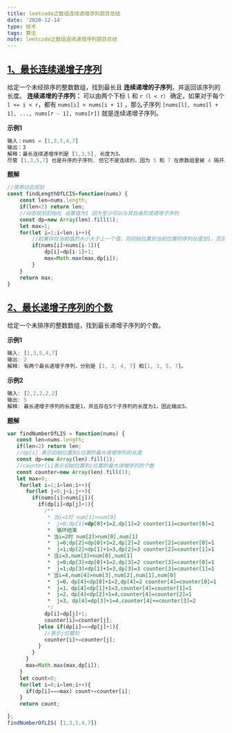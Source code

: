 ```yaml
---
title: leetcode之数组连续递增序列题目总结
date: '2020-12-14'
type: 技术
tags: 算法
note: leetcode之数组连续递增序列题目总结
---
```

## [1、最长连续递增子序列](https://leetcode-cn.com/problems/longest-continuous-increasing-subsequence/)

给定一个未经排序的整数数组，找到最长且 **连续递增的子序列**，并返回该序列的长度。
 **连续递增的子序列：** 可以由两个下标 `l` 和 `r（l < r）` 确定，如果对于每个 `l <= i < r`，都有 `nums[i] < nums[i + 1]` ，那么子序列 `[nums[l], nums[l + 1], ..., nums[r - 1], nums[r]]` 就是连续递增子序列。

**示例1**
```js
输入：nums = [1,3,5,4,7]
输出：3
解释：最长连续递增序列是 [1,3,5], 长度为3。
尽管 [1,3,5,7] 也是升序的子序列, 但它不是连续的，因为 5 和 7 在原数组里被 4 隔开。
```
**题解**
```js
//使用动态规划
const findLengthOfLCIS=function(nums) {
    const len=nums.length;
    if(len<2) return len;
    //动态规划初始化 设置值为1 因为至少可以与其自身形成递增子序列
    const dp=new Array(len).fill(1);
    let max=1;
    for(let i=1;i<len;i++){
        //如果存在当前值的大小大于上一个值，则初始位置到当前位置的序列长度加1，否则序列长度不变
        if(nums[i]>nums[i-1]){
            dp[i]=dp[i-1]+1;
            max=Math.max(max,dp[i]);
        }
    }
    return max;
}
```

## [2、最长递增子序列的个数](https://leetcode-cn.com/problems/number-of-longest-increasing-subsequence/)
给定一个未排序的整数数组，找到最长递增子序列的个数。

**示例1**
```js
输入: [1,3,5,4,7]
输出: 2
解释: 有两个最长递增子序列，分别是 [1, 3, 4, 7] 和[1, 3, 5, 7]。
```
**示例2**
```js
输入: [2,2,2,2,2]
输出: 5
解释: 最长递增子序列的长度是1，并且存在5个子序列的长度为1，因此输出5。
```
**题解**
```js
var findNumberOfLIS = function(nums) {
   const len=nums.length;
   if(len<2) return len;
   //dp[i] 表示初始位置到i位置的最大递增序列的长度
   const dp=new Array(len).fill(1);
   //counter[i]表示初始位置到i位置的最大递增序列的个数
   const counter=new Array(len).fill(1);
   let max=0;
    for(let i=1;i<len;i++){
      for(let j=0;j<i;j++){
        if(nums[i]>nums[j]){
          if(dp[i]<dp[j]+1){
            /**
             * 当i=1时 num[1]>num[0]
             * 	j=0;dp[1]<dp[0]+1=2,dp[1]=2 counter[1]=counter[0]=1
             * 	循环结束
             * 当i=2时 num[2]>num[0],num[1]
			 * 	j=0;dp[2]<dp[0]+1=2,dp[2]=2 counter[2]=counter[0]=1
			 * 	j=1;dp[2]<dp[1]+1=3,dp[2]=3 counter[2]=counter[1]=1
			 * 当i=3,num[3]>num[0],num[1]
			 * 	j=0;dp[3]<dp[0]+1=2,dp[3]=2 counter[3]=counter[0]=1
			 * 	j=1;dp[3]<dp[1]+1=3,dp[3]=3 counter[3]=counter[1]=1
			 * 当i=4,num[4]>num[3],num[2],num[1],num[0]
			 * 	j=0，dp[4]<dp[0]+1=2,dp[4]=2 counter[4]=counter[0]=1
			 * 	j=1，dp[4]<dp[1]+1=3,counter[4]=counter[1]=1
			 * 	j=2，dp[4]<dp[2]+1=4,counter[4]=counter[2]=1
			 * 	j=3, dp[4]=dp[3]+1=4,counter[4]+=counter[3]=2
             */	
            dp[i]=dp[j]+1;
            counter[i]=counter[j];
          }else if(dp[i]===dp[j]+1){
            //表示j位置的
            counter[i]+=counter[j];
          }
        }
      }
      max=Math.max(max,dp[i]);
    }
    let count=0;
    for(let i=0;i<len;i++){
      if(dp[i]===max) count+=counter[i];
    }
    return count;

};
findNumberOfLIS( [1,3,5,4,7])
```